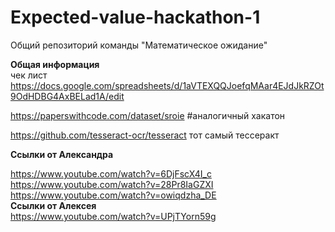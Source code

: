 # Expected-value-hackathon-1
Общий репозиторий команды "Математическое ожидание" 

**Общая информация**    
чек лист https://docs.google.com/spreadsheets/d/1aVTEXQQJoefqMAar4EJdJkRZOt9OdHDBG4AxBELad1A/edit  

https://paperswithcode.com/dataset/sroie  #аналогичный хакатон  

https://github.com/tesseract-ocr/tesseract тот самый тессеракт  

 **Ссылки от Александра**  
 
 https://www.youtube.com/watch?v=6DjFscX4I_c  
 https://www.youtube.com/watch?v=28Pr8IaGZXI  
 https://www.youtube.com/watch?v=owiqdzha_DE    
 **Ссылки от Алексея**  
 https://www.youtube.com/watch?v=UPjTYorn59g
 
